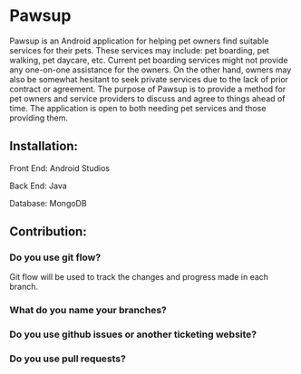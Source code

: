 # Pawsup

Pawsup is an Android application for helping pet owners find suitable services for their pets. These services may include: pet boarding, pet walking, pet daycare, etc.
Current pet boarding services might not provide any one-on-one assistance for the owners. On the other hand, owners may also be somewhat hesitant to seek private services due to the lack of prior contract or agreement.
The purpose of Pawsup is to provide a method for pet owners and service providers to discuss and agree to things ahead of time. The application is open to both needing pet services and those providing them.

## Installation:

Front End: Android Studios

Back End: Java

Database: MongoDB

## Contribution:

### Do you use git flow?

Git flow will be used to track the changes and progress made in each branch.

### What do you name your branches?

### Do you use github issues or another ticketing website?

### Do you use pull requests?

